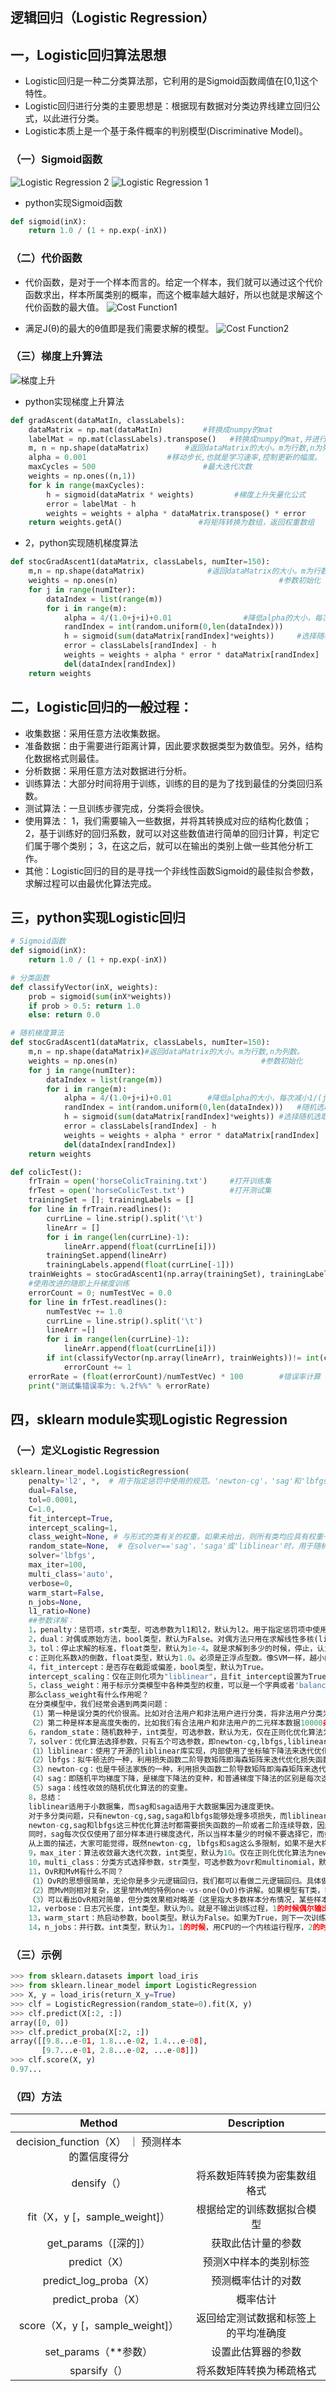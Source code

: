 ## 逻辑回归（Logistic Regression）
## 一，Logistic回归算法思想
* Logistic回归是一种二分类算法那，它利用的是Sigmoid函数阈值在[0,1]这个特性。
* Logistic回归进行分类的主要思想是：根据现有数据对分类边界线建立回归公式，以此进行分类。
* Logistic本质上是一个基于条件概率的判别模型(Discriminative Model)。

### （一）Sigmoid函数
![Logistic Regression 2](./imgs/LogisticRegression2.png)
![Logistic Regression 1](./imgs/LogisticRegression1.jpeg)
* python实现Sigmoid函数
~~~py
def sigmoid(inX):
    return 1.0 / (1 + np.exp(-inX))
~~~

### （二）代价函数
* 代价函数，是对于一个样本而言的。给定一个样本，我们就可以通过这个代价函数求出，样本所属类别的概率，而这个概率越大越好，所以也就是求解这个代价函数的最大值。
![Cost Function1](./imgs/CostFunction1.png)

* 满足J(θ)的最大的θ值即是我们需要求解的模型。
![Cost Function2](./imgs/CostFunction2.png)

### （三）梯度上升算法
![梯度上升](./imgs/梯度上升.png)
* python实现梯度上升算法
~~~py
def gradAscent(dataMatIn, classLabels):
    dataMatrix = np.mat(dataMatIn)         #转换成numpy的mat
    labelMat = np.mat(classLabels).transpose()   #转换成numpy的mat,并进行转置
    m, n = np.shape(dataMatrix)        #返回dataMatrix的大小。m为行数,n为列数。
    alpha = 0.001                  #移动步长,也就是学习速率,控制更新的幅度。
    maxCycles = 500                        #最大迭代次数
    weights = np.ones((n,1))
    for k in range(maxCycles):
        h = sigmoid(dataMatrix * weights)         #梯度上升矢量化公式
        error = labelMat - h
        weights = weights + alpha * dataMatrix.transpose() * error
    return weights.getA()                 #将矩阵转换为数组，返回权重数组
~~~
* 2，python实现随机梯度算法
~~~py
def stocGradAscent1(dataMatrix, classLabels, numIter=150):
	m,n = np.shape(dataMatrix)				#返回dataMatrix的大小。m为行数,n为列数。
	weights = np.ones(n)   									#参数初始化										#存储每次更新的回归系数
	for j in range(numIter):											
		dataIndex = list(range(m))
		for i in range(m):			
			alpha = 4/(1.0+j+i)+0.01   	 			#降低alpha的大小，每次减小1/(j+i)。
			randIndex = int(random.uniform(0,len(dataIndex)))				#随机选取样本
			h = sigmoid(sum(dataMatrix[randIndex]*weights))		#选择随机选取的一个样本，计算h
			error = classLabels[randIndex] - h 								#计算误差
			weights = weights + alpha * error * dataMatrix[randIndex]   	#更新回归系数
			del(dataIndex[randIndex]) 										#删除已经使用的样本
	return weights 															#返回
~~~

## 二，Logistic回归的一般过程：
* 收集数据：采用任意方法收集数据。
* 准备数据：由于需要进行距离计算，因此要求数据类型为数值型。另外，结构化数据格式则最佳。
* 分析数据：采用任意方法对数据进行分析。
* 训练算法：大部分时间将用于训练，训练的目的是为了找到最佳的分类回归系数。
* 测试算法：一旦训练步骤完成，分类将会很快。
* 使用算法：
1，我们需要输入一些数据，并将其转换成对应的结构化数值；
2，基于训练好的回归系数，就可以对这些数值进行简单的回归计算，判定它们属于哪个类别；
3，在这之后，就可以在输出的类别上做一些其他分析工作。
* 其他：Logistic回归的目的是寻找一个非线性函数Sigmoid的最佳拟合参数，求解过程可以由最优化算法完成。

## 三，python实现Logistic回归
~~~py
# Sigmoid函数
def sigmoid(inX):
	return 1.0 / (1 + np.exp(-inX))

# 分类函数
def classifyVector(inX, weights):
    prob = sigmoid(sum(inX*weights))
    if prob > 0.5: return 1.0
    else: return 0.0

# 随机梯度算法
def stocGradAscent1(dataMatrix, classLabels, numIter=150):
	m,n = np.shape(dataMatrix)#返回dataMatrix的大小。m为行数,n为列数。
	weights = np.ones(n)   								#参数初始化										#存储每次更新的回归系数
	for j in range(numIter):											
		dataIndex = list(range(m))
		for i in range(m):			
			alpha = 4/(1.0+j+i)+0.01   	 	#降低alpha的大小，每次减小1/(j+i)。
			randIndex = int(random.uniform(0,len(dataIndex)))	#随机选取样本
			h = sigmoid(sum(dataMatrix[randIndex]*weights))	#选择随机选取的一个样本，计算h
			error = classLabels[randIndex] - h 								#计算误差
			weights = weights + alpha * error * dataMatrix[randIndex]   	#更新回归系数
			del(dataIndex[randIndex]) 										#删除已经使用的样本
	return weights 	

def colicTest():
	frTrain = open('horseColicTraining.txt')	 #打开训练集
	frTest = open('horseColicTest.txt')			 #打开测试集
	trainingSet = []; trainingLabels = []
	for line in frTrain.readlines():
		currLine = line.strip().split('\t')
		lineArr = []
		for i in range(len(currLine)-1):
			lineArr.append(float(currLine[i]))
		trainingSet.append(lineArr)
		trainingLabels.append(float(currLine[-1]))
	trainWeights = stocGradAscent1(np.array(trainingSet), trainingLabels, 500)	
    #使用改进的随即上升梯度训练
	errorCount = 0; numTestVec = 0.0
	for line in frTest.readlines():
		numTestVec += 1.0
		currLine = line.strip().split('\t')
		lineArr =[]
		for i in range(len(currLine)-1):
			lineArr.append(float(currLine[i]))
		if int(classifyVector(np.array(lineArr), trainWeights))!= int(currLine[-1]):
			errorCount += 1
	errorRate = (float(errorCount)/numTestVec) * 100 		#错误率计算
	print("测试集错误率为: %.2f%%" % errorRate)
~~~

## 四，sklearn module实现Logistic Regression
### （一）定义Logistic Regression
~~~py
sklearn.linear_model.LogisticRegression(
    penalty='l2', *,  # 用于指定惩罚中使用的规范。'newton-cg'，'sag'和'lbfgs'求解器仅支持l2罚分。仅“saga”求解器支持，“elasticnet”。如果为“none”（liblinear求解器不支持），则不应用任何正则化。
    dual=False, 
    tol=0.0001, 
    C=1.0, 
    fit_intercept=True, 
    intercept_scaling=1, 
    class_weight=None, # 与形式的类有关的权重。如果未给出，则所有类均应具有权重一。
    random_state=None,  # 在solver=='sag'，'saga'或'liblinear'时，用于随机整理数据
    solver='lbfgs', 
    max_iter=100, 
    multi_class='auto', 
    verbose=0, 
    warm_start=False, 
    n_jobs=None, 
    l1_ratio=None)
    ##参数详解：
    1，penalty：惩罚项，str类型，可选参数为l1和l2，默认为l2。用于指定惩罚项中使用的规范。newton-cg、sag和lbfgs求解算法只支持L2规范。L1G规范假设的是模型的参数满足拉普拉斯分布，L2假设的模型参数满足高斯分布，所谓的范式就是加上对参数的约束，使得模型更不会过拟合(overfit)，但是如果要说是不是加了约束就会好，这个没有人能回答，只能说，加约束的情况下，理论上应该可以获得泛化能力更强的结果。
    2，dual：对偶或原始方法，bool类型，默认为False。对偶方法只用在求解线性多核(liblinear)的L2惩罚项上。当样本数量>样本特征的时候，dual通常设置为False。
    3，tol：停止求解的标准，float类型，默认为1e-4。就是求解到多少的时候，停止，认为已经求出最优解。
    c：正则化系数λ的倒数，float类型，默认为1.0。必须是正浮点型数。像SVM一样，越小的数值表示越强的正则化。
    4，fit_intercept：是否存在截距或偏差，bool类型，默认为True。
    intercept_scaling：仅在正则化项为"liblinear"，且fit_intercept设置为True时有用。float类型，默认为1。
    5，class_weight：用于标示分类模型中各种类型的权重，可以是一个字典或者'balanced'字符串，默认为不输入，也就是不考虑权重，即为None。如果选择输入的话，可以选择balanced让类库自己计算类型权重，或者自己输入各个类型的权重。举个例子，比如对于0,1的二元模型，我们可以定义class_weight={0:0.9,1:0.1}，这样类型0的权重为90%，而类型1的权重为10%。如果class_weight选择balanced，那么类库会根据训练样本量来计算权重。某种类型样本量越多，则权重越低，样本量越少，则权重越高。当class_weight为balanced时，类权重计算方法如下：n_samples / (n_classes * np.bincount(y))。n_samples为样本数，n_classes为类别数量，np.bincount(y)会输出每个类的样本数，例如y=[1,0,0,1,1],则np.bincount(y)=[2,3]。
    那么class_weight有什么作用呢？
    在分类模型中，我们经常会遇到两类问题：
    （1）第一种是误分类的代价很高。比如对合法用户和非法用户进行分类，将非法用户分类为合法用户的代价很高，我们宁愿将合法用户分类为非法用户，这时可以人工再甄别，但是却不愿将非法用户分类为合法用户。这时，我们可以适当提高非法用户的权重。
    （2）第二种是样本是高度失衡的，比如我们有合法用户和非法用户的二元样本数据10000条，里面合法用户有9995条，非法用户只有5条，如果我们不考虑权重，则我们可以将所有的测试集都预测为合法用户，这样预测准确率理论上有99.95%，但是却没有任何意义。这时，我们可以选择balanced，让类库自动提高非法用户样本的权重。提高了某种分类的权重，相比不考虑权重，会有更多的样本分类划分到高权重的类别，从而可以解决上面两类问题。
    6，random_state：随机数种子，int类型，可选参数，默认为无，仅在正则化优化算法为sag,liblinear时有用。
    7，solver：优化算法选择参数，只有五个可选参数，即newton-cg,lbfgs,liblinear,sag,saga。默认为liblinear。solver参数决定了我们对逻辑回归损失函数的优化方法，有四种算法可以选择，分别是：
    （1）liblinear：使用了开源的liblinear库实现，内部使用了坐标轴下降法来迭代优化损失函数。
    （2）lbfgs：拟牛顿法的一种，利用损失函数二阶导数矩阵即海森矩阵来迭代优化损失函数。
    （3）newton-cg：也是牛顿法家族的一种，利用损失函数二阶导数矩阵即海森矩阵来迭代优化损失函数。
    （4）sag：即随机平均梯度下降，是梯度下降法的变种，和普通梯度下降法的区别是每次迭代仅仅用一部分的样本来计算梯度，适合于样本数据多的时候。
    （5）saga：线性收敛的随机优化算法的的变重。
    8，总结：
    liblinear适用于小数据集，而sag和saga适用于大数据集因为速度更快。
    对于多分类问题，只有newton-cg,sag,saga和lbfgs能够处理多项损失，而liblinear受限于一对剩余(OvR)。啥意思，就是用liblinear的时候，如果是多分类问题，得先把一种类别作为一个类别，剩余的所有类别作为另外一个类别。一次类推，遍历所有类别，进行分类。
    newton-cg,sag和lbfgs这三种优化算法时都需要损失函数的一阶或者二阶连续导数，因此不能用于没有连续导数的L1正则化，只能用于L2正则化。而liblinear和saga通吃L1正则化和L2正则化。
    同时，sag每次仅仅使用了部分样本进行梯度迭代，所以当样本量少的时候不要选择它，而如果样本量非常大，比如大于10万，sag是第一选择。但是sag不能用于L1正则化，所以当你有大量的样本，又需要L1正则化的话就要自己做取舍了。要么通过对样本采样来降低样本量，要么回到L2正则化。
    从上面的描述，大家可能觉得，既然newton-cg, lbfgs和sag这么多限制，如果不是大样本，我们选择liblinear不就行了嘛！错，因为liblinear也有自己的弱点！我们知道，逻辑回归有二元逻辑回归和多元逻辑回归。对于多元逻辑回归常见的有one-vs-rest(OvR)和many-vs-many(MvM)两种。而MvM一般比OvR分类相对准确一些。郁闷的是liblinear只支持OvR，不支持MvM，这样如果我们需要相对精确的多元逻辑回归时，就不能选择liblinear了。也意味着如果我们需要相对精确的多元逻辑回归不能使用L1正则化了。
    9，max_iter：算法收敛最大迭代次数，int类型，默认为10。仅在正则化优化算法为newton-cg, sag和lbfgs才有用，算法收敛的最大迭代次数。
    10，multi_class：分类方式选择参数，str类型，可选参数为ovr和multinomial，默认为ovr。ovr即前面提到的one-vs-rest(OvR)，而multinomial即前面提到的many-vs-many(MvM)。如果是二元逻辑回归，ovr和multinomial并没有任何区别，区别主要在多元逻辑回归上。
    11，OvR和MvM有什么不同？
    （1）OvR的思想很简单，无论你是多少元逻辑回归，我们都可以看做二元逻辑回归。具体做法是，对于第K类的分类决策，我们把所有第K类的样本作为正例，除了第K类样本以外的所有样本都作为负例，然后在上面做二元逻辑回归，得到第K类的分类模型。其他类的分类模型获得以此类推。
    （2）而MvM则相对复杂，这里举MvM的特例one-vs-one(OvO)作讲解。如果模型有T类，我们每次在所有的T类样本里面选择两类样本出来，不妨记为T1类和T2类，把所有的输出为T1和T2的样本放在一起，把T1作为正例，T2作为负例，进行二元逻辑回归，得到模型参数。我们一共需要T(T-1)/2次分类。
    （3）可以看出OvR相对简单，但分类效果相对略差（这里指大多数样本分布情况，某些样本分布下OvR可能更好）。而MvM分类相对精确，但是分类速度没有OvR快。如果选择了ovr，则4种损失函数的优化方法liblinear，newton-cg,lbfgs和sag都可以选择。但是如果选择了multinomial,则只能选择newton-cg, lbfgs和sag了。
    12，verbose：日志冗长度，int类型。默认为0。就是不输出训练过程，1的时候偶尔输出结果，大于1，对于每个子模型都输出。
    13，warm_start：热启动参数，bool类型。默认为False。如果为True，则下一次训练是以追加树的形式进行（重新使用上一次的调用作为初始化）。
    14，n_jobs：并行数。int类型，默认为1。1的时候，用CPU的一个内核运行程序，2的时候，用CPU的2个内核运行程序。为-1的时候，用所有CPU的内核运行程序。
~~~
### （三）示例
~~~py
>>> from sklearn.datasets import load_iris
>>> from sklearn.linear_model import LogisticRegression
>>> X, y = load_iris(return_X_y=True)
>>> clf = LogisticRegression(random_state=0).fit(X, y)
>>> clf.predict(X[:2, :])
array([0, 0])
>>> clf.predict_proba(X[:2, :])
array([[9.8...e-01, 1.8...e-02, 1.4...e-08],
       [9.7...e-01, 2.8...e-02, ...e-08]])
>>> clf.score(X, y)
0.97...
~~~
### （四）方法
| Method |  Description  |
|:------:|:-------------:|
|decision_function（X） ｜ 预测样本的置信度得分|
|densify（）|将系数矩阵转换为密集数组格式|
|fit（X，y [，sample_weight]）|根据给定的训练数据拟合模型|
|get_params（[深的]）|获取此估计量的参数|
|predict（X）| 预测X中样本的类别标签|
|predict_log_proba（X）|预测概率估计的对数|
|predict_proba（X）| 概率估计|
|score（X，y [，sample_weight]）| 返回给定测试数据和标签上的平均准确度|
|set_params（**参数）| 设置此估算器的参数|
|sparsify（） | 将系数矩阵转换为稀疏格式|